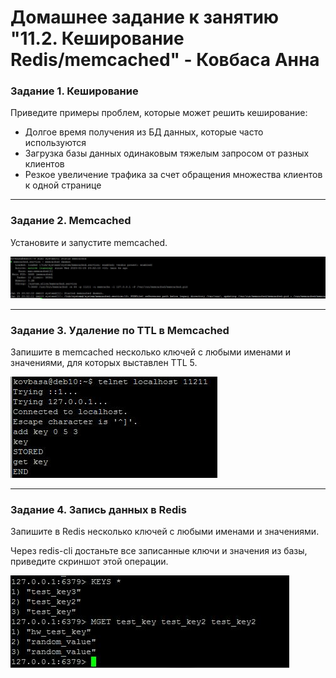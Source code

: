 # Домашнее задание к занятию "11.2. Кеширование Redis/memcached" - Ковбаса Анна


### Задание 1. Кеширование

Приведите примеры проблем, которые может решить кеширование:

- Долгое время получения из БД данных, которые часто используются
- Загрузка базы данных одинаковым тяжелым запросом от разных клиентов
- Резкое увеличение трафика за счет обращения множества клиентов к одной странице

---

### Задание 2. Memcached

Установите и запустите memcached.

![2-1](https://github.com/kovbasaad/11-2-homework/blob/main/img/2-1.JPG)

---

### Задание 3. Удаление по TTL в Memcached

Запишите в memcached несколько ключей с любыми именами и значениями, для которых выставлен TTL 5.

![3-1](https://github.com/kovbasaad/11-2-homework/blob/main/img/3-1.JPG)

---

### Задание 4. Запись данных в Redis

Запишите в Redis несколько ключей с любыми именами и значениями.

Через redis-cli достаньте все записанные ключи и значения из базы, приведите скриншот этой операции.

![4-1](https://github.com/kovbasaad/11-2-homework/blob/main/img/4-1.JPG)
